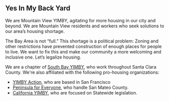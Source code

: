 ## Yes In My Back Yard

We are Mountain View YIMBY, agitating for more housing in our city and beyond.
We are Mountain View residents and workers who seek solutions to our area’s
housing shortage.

The Bay Area is not “full.” This shortage is a political problem:
Zoning and other restrictions have prevented construction of enough
places for people to live.  We want to fix this and make our community
a more welcoming and inclusive one. Let’s legalize housing.

We are a chapter of [South Bay YIMBY], who work throughout Santa Clara
County. We're also affiliated with the following pro-housing organizations: 

- [YIMBY Action], who are based in San Francisco
- [Peninsula for Everyone], who handle San Mateo County.
- [California YIMBY], who are focused on Statewide legislation.

[South Bay YIMBY]:https://southbayyimby.wordpress.com/
[YIMBY Action]:https://yimbyaction.org/
[Peninsula For Everyone]:https://peninsulaforeveryone.org/
[California YIMBY]:https://cayimby.org/
